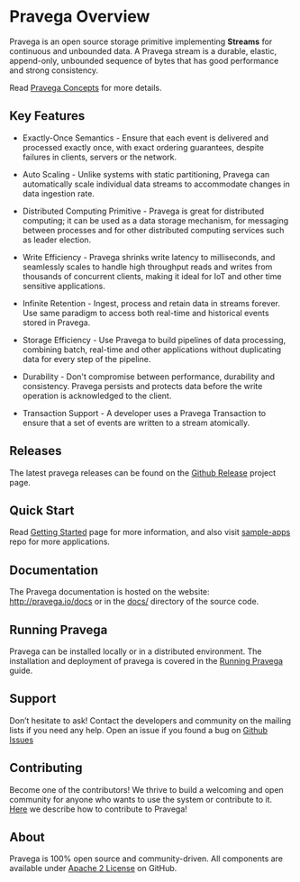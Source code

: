 # Pravega Overview

Pravega is an open source storage primitive implementing **Streams** for continuous and unbounded data. A Pravega stream is a durable, elastic, append-only, unbounded sequence of bytes that has good performance and strong consistency.  

Read [Pravega Concepts](praega-concepts.md) for more details.

## Key Features 

-   Exactly-Once Semantics - Ensure that each event is delivered and processed exactly once, with exact ordering guarantees, despite failures in clients, servers or the network.

-   Auto Scaling - Unlike systems with static partitioning, Pravega can automatically scale individual data streams to accommodate changes in data ingestion rate.

-   Distributed Computing Primitive - Pravega is great for distributed computing; it can be used as a data storage mechanism, for messaging between processes and for other distributed computing services such as leader election.

-   Write Efficiency - Pravega shrinks write latency to milliseconds, and seamlessly scales to handle high throughput reads and writes from thousands of concurrent clients, making it ideal for IoT and other time sensitive applications.

-   Infinite Retention - Ingest, process and retain data in streams forever. Use same paradigm to access both real-time and historical events stored in Pravega.

-   Storage Efficiency - Use Pravega to build pipelines of data processing, combining batch, real-time and other applications without duplicating data for every step of the pipeline.

-   Durability - Don't compromise between performance, durability and consistency.
    Pravega persists and protects data before the write operation is acknowledged to the client.
    
-   Transaction Support - A developer uses a Pravega Transaction to ensure that a set of events are written to a stream atomically.


## Releases

The latest pravega releases can be found on the [Github Release](https://github.com/pravega/pravega/releases) project page.

## Quick Start

Read [Getting Started](getting-started.md) page for more information, and also visit [sample-apps](https://github.com/pravega/pravega-samples) repo for more applications. 

## Documentation

The Pravega documentation is hosted on the website:
<http://pravega.io/docs> or in the
[docs/](https://github.com/pravega/pravega/tree/master/docs) directory of the
source code.

## Running Pravega

Pravega can be installed locally or in a distributed environment. The installation and deployment of pravega is covered in the [Running Pravega](deployment/deployment.md) guide.

## Support

Don’t hesitate to ask! Contact the developers and community on the mailing lists
if you need any help. Open an issue if you found a bug on [Github
Issues](https://github.com/pravega/pravega/issues)

## Contributing

Become one of the contributors! We thrive to build a welcoming and open
community for anyone who wants to use the system or contribute to it.
[Here](contributing.md) we describe how to
contribute to Pravega!

## About

Pravega is 100% open source and community-driven. All components are available
under [Apache 2 License](https://www.apache.org/licenses/LICENSE-2.0.html) on
GitHub.
